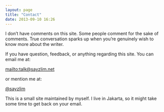 ```yaml
---
layout: page
title: "Contact"
date: 2013-09-10 16:26
---
```


I don’t have comments on this site. Some people comment for the sake of comments. True conversation sparks up when you’re genuinely wish to know more about the writer.

If you have question, feedback, or anything regarding this site. You can email me at:

<mailto:talk@sayzlim.net>

or mention me at:

[@sayzlim](http://twitter.com/sayzlim)

This is a small site maintained by myself. I live in Jakarta, so it might take some time to get back on your email.